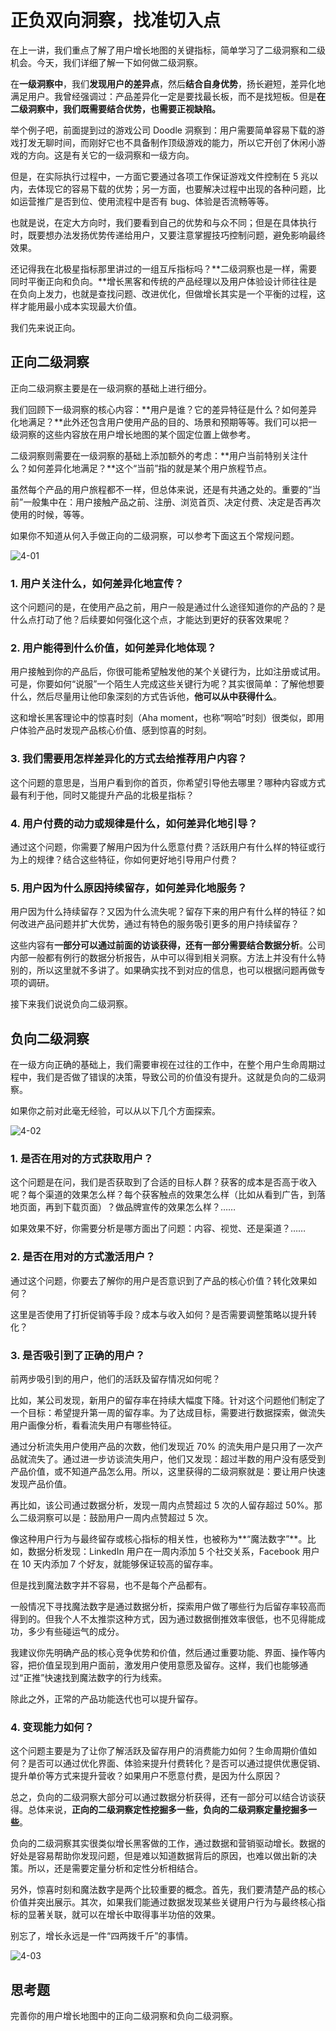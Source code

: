 

# 正负双向洞察，找准切入点

在上一讲，我们重点了解了用户增长地图的关键指标，简单学习了二级洞察和二级机会。今天，我们详细了解一下如何做二级洞察。

在**一级洞察中**，我们**发现用户的差异点**，然后**结合自身优势**，扬长避短，差异化地满足用户。我曾经强调过：产品差异化一定是要找最长板，而不是找短板。但是**在二级洞察中，我们既需要结合优势，也需要正视缺陷。**

举个例子吧，前面提到过的游戏公司 Doodle 洞察到：用户需要简单容易下载的游戏打发无聊时间，而刚好它也不具备制作顶级游戏的能力，所以它开创了休闲小游戏的方向。这是有关它的一级洞察和一级方向。

但是，在实际执行过程中，一方面它要通过各项工作保证游戏文件控制在 5 兆以内，去体现它的容易下载的优势；另一方面，也要解决过程中出现的各种问题，比如运营推广是否到位、使用流程中是否有 bug、体验是否流畅等等。

也就是说，在定大方向时，我们要看到自己的优势和与众不同；但是在具体执行时，既要想办法发扬优势传递给用户，又要注意掌握技巧控制问题，避免影响最终效果。

还记得我在北极星指标那里讲过的一组互斥指标吗？**二级洞察也是一样，需要同时平衡正向和负向。**增长黑客和传统的产品经理以及用户体验设计师往往是在负向上发力，也就是查找问题、改进优化，但做增长其实是一个平衡的过程，这样才能用最小成本实现最大价值。

我们先来说正向。

## 正向二级洞察

正向二级洞察主要是在一级洞察的基础上进行细分。

我们回顾下一级洞察的核心内容：**用户是谁？它的差异特征是什么？如何差异化地满足？**此外还包含用户使用产品的目的、场景和预期等等。我们可以把一级洞察的这些内容放在用户增长地图的某个固定位置上做参考。

二级洞察则需要在一级洞察的基础上添加额外的考虑：**用户当前特别关注什么？如何差异化地满足？**这个“当前”指的就是某个用户旅程节点。

虽然每个产品的用户旅程都不一样，但总体来说，还是有共通之处的。重要的“当前”一般集中在：用户接触产品之前、注册、浏览首页、决定付费、决定是否再次使用的时候，等等。

如果你不知道从何入手做正向的二级洞察，可以参考下面这五个常规问题。

![4-01](assets/4-01.png)



### 1. 用户关注什么，如何差异化地宣传？

这个问题问的是，在使用产品之前，用户一般是通过什么途径知道你的产品的？是什么点打动了他？后续要如何强化这个点，才能达到更好的获客效果呢？

### 2. 用户能得到什么价值，如何差异化地体现？

用户接触到你的产品后，你很可能希望触发他的某个关键行为，比如注册或试用。可是，你要如何“说服”一个陌生人完成这些关键行为呢？其实很简单：了解他想要什么，然后尽量用让他印象深刻的方式告诉他，**他可以从中获得什么**。

这和增长黑客理论中的惊喜时刻（Aha moment，也称“啊哈”时刻）很类似，即用户体验产品时发现产品核心价值、感到惊喜的时刻。

### 3. 我们需要用怎样差异化的方式去给推荐用户内容？

这个问题的意思是，当用户看到你的首页，你希望引导他去哪里？哪种内容或方式最有利于他，同时又能提升产品的北极星指标？

### 4. 用户付费的动力或规律是什么，如何差异化地引导？

通过这个问题，你需要了解用户因为什么愿意付费？活跃用户有什么样的特征或行为上的规律？结合这些特征，你如何更好地引导用户付费？

### 5. 用户因为什么原因持续留存，如何差异化地服务？

用户因为什么持续留存？又因为什么流失呢？留存下来的用户有什么样的特征？如何改进产品问题并扩大优势，通过有特色的服务吸引更多的用户持续留存？

这些内容有**一部分可以通过前面的访谈获得，还有一部分需要结合数据分析**。公司内部一般都有例行的数据分析报告，从中可以得到相关洞察。方法上并没有什么特别的，所以这里就不多讲了。如果确实找不到对应的信息，也可以根据问题再做专项的调研。

接下来我们说说负向二级洞察。

## 负向二级洞察

在一级方向正确的基础上，我们需要审视在过往的工作中，在整个用户生命周期过程中，我们是否做了错误的决策，导致公司的价值没有提升。这就是负向的二级洞察。

如果你之前对此毫无经验，可以从以下几个方面探索。

![4-02](assets/4-02.png)



### 1. 是否在用对的方式获取用户？

这个问题是在问，我们是否获取到了合适的目标人群？获客的成本是否高于收入呢？每个渠道的效果怎么样？每个获客触点的效果怎么样（比如从看到广告，到落地页面，再到下载页面）？做品牌宣传的效果怎么样？……

如果效果不好，你需要分析是哪方面出了问题：内容、视觉、还是渠道？……

### 2. 是否在用对的方式激活用户？

通过这个问题，你要去了解你的用户是否意识到了产品的核心价值？转化效果如何？

这里是否使用了打折促销等手段？成本与收入如何？是否需要调整策略以提升转化？

### 3. 是否吸引到了正确的用户？

前两步吸引到的用户，他们的活跃及留存情况如何呢？

比如，某公司发现，新用户的留存率在持续大幅度下降。针对这个问题他们制定了一个目标：希望提升第一周的留存率。为了达成目标，需要进行数据探索，做流失用户画像分析，看看流失用户有哪些特征。

通过分析流失用户使用产品的次数，他们发现近 70% 的流失用户是只用了一次产品就流失了。通过进一步访谈流失用户，他们又发现：超过半数的用户没有感受到产品价值，或不知道产品怎么用。所以，这里获得的二级洞察就是：要让用户快速发现产品价值。

再比如，该公司通过数据分析，发现一周内点赞超过 5 次的人留存超过 50%。那么二级洞察可以是：鼓励用户一周内点赞超过 5 次。

像这种用户行为与最终留存或核心指标的相关性，也被称为**“魔法数字”**。比如，数据分析发现：LinkedIn 用户在一周内添加 5 个社交关系，Facebook 用户在 10 天内添加 7 个好友，就能够保证较高的留存率。

但是找到魔法数字并不容易，也不是每个产品都有。

一般情况下寻找魔法数字是通过数据分析，探索用户做了哪些行为后留存率较高而得到的。但我个人不太推崇这种方式，因为通过数据倒推效率很低，也不见得能成功，多少有些碰运气的成分。

我建议你先明确产品的核心竞争优势和价值，然后通过重要功能、界面、操作等内容，把价值呈现到用户面前，激发用户使用意愿及留存。这样，我们也能够通过“正推”快速找到魔法数字的行为线索。

除此之外，正常的产品功能迭代也可以提升留存。

### 4. 变现能力如何？

这个问题主要是为了让你了解活跃及留存用户的消费能力如何？生命周期价值如何？是否可以通过优化界面、体验来提升付费转化？是否可以通过提供优惠促销、提升单价等方式来提升营收？如果用户不愿意付费，是因为什么原因？

总之，负向的二级洞察大部分可以通过数据分析获得，还有一部分可以结合访谈获得。总体来说，**正向的二级洞察定性挖掘多一些，负向的二级洞察定量挖掘多一些**。

负向的二级洞察其实很类似增长黑客做的工作，通过数据和营销驱动增长。数据的好处是容易帮助你发现问题，但是难以知道数据背后的原因，也难以做出新的决策。所以，还是需要定量分析和定性分析相结合。

另外，惊喜时刻和魔法数字是两个比较重要的概念。首先，我们要清楚产品的核心价值并突出展示。其次，如果我们能通过数据发现某些关键用户行为与最终核心指标的显著关联，就可以在增长中取得事半功倍的效果。

别忘了，增长永远是一件“四两拨千斤”的事情。

![4-03](assets/4-03.png)



## 思考题

完善你的用户增长地图中的正向二级洞察和负向二级洞察。



























